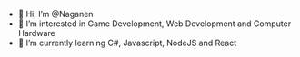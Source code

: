 - 👋 Hi, I’m @Naganen
- 👀 I’m interested in Game Development, Web Development and Computer Hardware
- 🌱 I’m currently learning C#, Javascript, NodeJS and React
